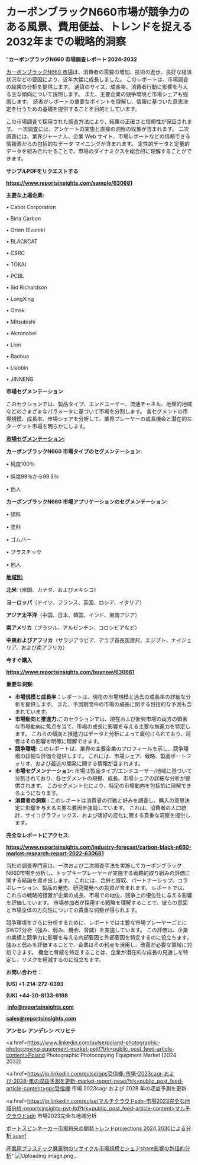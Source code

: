 # カーボンブラックN660市場が競争力のある風景、費用便益、トレンドを捉える2032年までの戦略的洞察

"<strong>カーボンブラックN660 市場調査レポート 2024-2032</strong>

<a href=https://www.reportsinsights.com/sample/630681>カーボンブラックN660 市場</a>は、消費者の需要の増加、技術の進歩、良好な経済状況などの要因により、近年大幅に成長しました。 このレポートは、市場調査の結果の分析を提供します。 通貨のサイズ、成長率、消費者行動に影響を与える主な傾向について説明します。 また、主要企業の競争環境と市場シェアも強調します。 読者がレポートの重要なポイントを理解し、情報に基づいた意思決定を行うための基礎を提供することを目的としています。

この市場調査で採用された調査方法により、結果の正確さと信頼性が保証されます。 一次調査には、アンケートの実施と直接の洞察の収集が含まれます。 二次調査には、業界ジャーナル、企業 Web サイト、市場レポートなどの信頼できる情報源からの包括的なデータ マイニングが含まれます。 定性的データと定量的データを組み合わせることで、市場のダイナミクスを総合的に理解することができます。

<strong><b>サンプルPDFをリクエストする</b></strong>

<a href=https://www.reportsinsights.com/sample/630681><strong><u>https://www.reportsinsights.com/sample/630681</u></strong></a>

<strong>主要な上場企業:</strong>

• Cabot Corporation

• Birla Carbon

• Orion (Evonik)

• BLACKCAT

• CSRC

• TOKAI

• PCBL

• Sid Richardson

• LongXing

• Omsk

• Mitsubishi

• Akzonobel

• Lion

• Baohua

• Liaobin

• JINNENG

<strong>市場セグメンテーション</strong>

このセクションでは、製品タイプ、エンドユーザー、流通チャネル、地理的地域などのさまざまなパラメータに基づいて市場を分割します。 各セグメントの市場規模、成長率、市場シェアを分析して、業界プレーヤーの成長機会と潜在的なターゲット市場を明らかにします。

<strong><u>市場セグメンテーション</u></strong><strong><u>:</u></strong>

<strong>カーボンブラックN660 市場タイプのセグメンテーション:</strong>

• 純度100％

• 純度99％から99.5％

• 他人

<strong>カーボンブラックN660 市場アプリケーションのセグメンテーション:</strong>

• 顔料

• 塗料

• ゴムバー

• プラスチック

• 他人

<strong><u>地域別</u></strong><strong><u>:</u></strong>

<strong>北米</strong>（米国、カナダ、およびメキシコ）

<strong>ヨーロッパ</strong>（ドイツ、フランス、英国、ロシア、イタリア）

<strong>アジア太平洋</strong>（中国、日本、韓国、インド、東南アジア）

<strong>南アメリカ</strong>（ブラジル、アルゼンチン、コロンビアなど）

<strong>中東およびアフリカ</strong>（サウジアラビア、アラブ首長国連邦、エジプト、ナイジェリア、および南アフリカ）

<strong>今すぐ購入</strong>

<a href=https://www.reportsinsights.com/buynow/630681><strong><u>https://www.reportsinsights.com/buynow/630681</u></strong></a>

<strong>重要な洞察:</strong>
<ul>
  <li><strong>市場規模と成長率：</strong>レポートは、現在の市場規模と過去の成長率の詳細な分析を提供します。 また、予測期間中の市場の成長に関する包括的な予測も含まれています。</li>
  <li><strong>市場動向と推進力:</strong>このセクションでは、現在および新興市場の両方の顕著な市場動向に焦点を当て、市場の成長に影響を与える主要な推進力を特定します。 これらの傾向と推進力はデータと分析によって裏付けられており、読者はその影響を明確に理解できます。</li>
  <li><strong>競争環境</strong>: このレポートは、業界の主要企業のプロフィールを示し、競争環境の詳細な評価を提供します。 これには、市場シェア、戦略、製品ポートフォリオ、および最近の開発に関する情報が含まれます。</li>
  <li><strong>市場セグメンテーション: </strong>市場は製品タイプ/エンドユーザー/地域に基づいて分割されており、各セグメントの規模、成長、市場シェアの詳細な分析が提供されます。 このセグメント化により、特定の市場動向を包括的に理解できるようになります。</li>
  <li><strong>消費者の洞察 : </strong>このレポートは消費者の行動と好みを調査し、購入の意思決定に影響を与える主要な要因を強調しています。 これは、消費者の人口統計、サイコグラフィックス、および嗜好の変化に関する貴重な洞察を提供します。</li>
</ul>
<strong>完全なレポートにアクセス:</strong>

<a href=https://www.reportsinsights.com/industry-forecast/carbon-black-n660-market-research-report-2022-630681><strong><u><b>https://www.reportsinsights.com/industry-forecast/carbon-black-n660-market-research-report-2022-630681</b></u></strong></a>

当社の調査専門家は、一次および二次調査手法を実施してカーボンブラックN660市場を分析し、トップキープレーヤーが実施する戦略的取り組みの評価に関する結論を導き出します。 これには、合併と買収、パートナーシップ、コラボレーション、製品の発売、研究開発への投資が含まれます。 レポートでは、これらの戦略的措置が企業の成長、市場での地位、競争上の優位性に与える影響を評価しています。 市場参加者が採用する戦略を理解することで、彼らの意図と市場全体の方向性についての貴重な洞察が得られます。

競争環境をさらに分析するために、レポートでは主要な市場プレーヤーごとにSWOT分析（強み、弱み、機会、脅威）を実施しています。 この評価は、企業の業績と競争力に影響を与える内部要因と外部要因を特定するのに役立ちます。 強みと弱みを評価することで、企業はその利点を活用し、改善が必要な領域に対処できます。 機会と脅威を特定することは、企業が潜在的な成長の見通しを特定し、リスクを軽減するのに役立ちます。

<strong>お問い合わせ：</strong>

<strong>(US) +1-214-272-0393</strong>

<strong>(UK) +44-20-8133-9198</strong>

<strong> </strong><a href=info@reportsinsights.com><strong><u>info@reportsinsights.com</u></strong></a>

<a href=sales@reportsinsights.com><strong><u>sales@reportsinsights.com</u></strong></a>

<strong>アンセレ アンデレン ベリヒテ</strong>

<a href=https://www.linkedin.com/pulse/poland-photographic-photocopying-equipment-market-pejtf?trk=public_post_feed-article-content>Poland Photographic Photocopying Equipment Market [2024 2032]</a>

<a href=https://jp.linkedin.com/pulse/gps受信機-市場-2023cagr-および-2028-年の収益予測を更新-market-report-news?trk=public_post_feed-article-content>gps受信機 市場 2023cagr および 2028 年の収益予測を更新</a>

<a href=https://jp.linkedin.com/pulse/マルチクラウドsdn-市場2023完全な地域分析-reportsinsights-pvt-ltd?trk=public_post_feed-article-content>マルチクラウドsdn 市場2023完全な地域分析</a>

<a href=https://www.linkedin.com/pulse/ボートスピンネーカー市場将来の開発トレンドprojections-2024-2030による分析-susnf/>ボートスピンネーカー市場将来の開発トレンドprojections 2024 2030による分析 susnf</a>

<a href=https://www.linkedin.com/pulse/産業用プラスチック廃棄物のリサイクル市場規模とシェアshare影響の包括的分析-reports-insights-expert-3xwwf/>産業用プラスチック廃棄物のリサイクル市場規模とシェアshare影響の包括的分析</a>"
![Uploading image.png…]()
